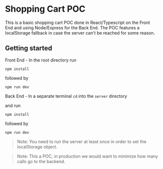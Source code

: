 # Shopping Cart POC

This is a basic shopping cart POC done in React/Typescript on the Front End and using Node/Express for the Back End. The POC features a localStorage fallback in case the server can't be reached for some reason.

## Getting started

Front End - In the root directory run 

`npm install` 

followed by 

`npm run dev`

Back End - In a separate terminal `cd` into the `server` directory 

and run 

`npm install` 

followed by 

`npm run dev`

> Note: You need to run the server at least once in order to set the localStorage object.

> Note: This a POC, in production we would want to minimize how many calls go to the backend.